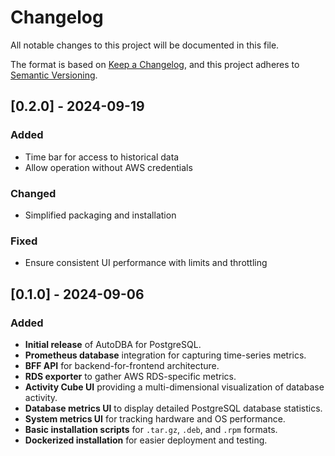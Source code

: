 # Changelog

All notable changes to this project will be documented in this file.

The format is based on [Keep a Changelog](https://keepachangelog.com/en/1.0.0/), and this project adheres to [Semantic Versioning](https://semver.org/).

## [0.2.0] - 2024-09-19

### Added
- Time bar for access to historical data
- Allow operation without AWS credentials

### Changed
- Simplified packaging and installation

### Fixed
- Ensure consistent UI performance with limits and throttling


## [0.1.0] - 2024-09-06

### Added
- **Initial release** of AutoDBA for PostgreSQL.
- **Prometheus database** integration for capturing time-series metrics.
- **BFF API** for backend-for-frontend architecture.
- **RDS exporter** to gather AWS RDS-specific metrics.
- **Activity Cube UI** providing a multi-dimensional visualization of database activity.
- **Database metrics UI** to display detailed PostgreSQL database statistics.
- **System metrics UI** for tracking hardware and OS performance.
- **Basic installation scripts** for `.tar.gz`, `.deb`, and `.rpm` formats.
- **Dockerized installation** for easier deployment and testing.
